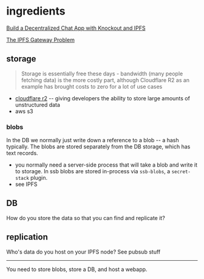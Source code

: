 # ingredients

[Build a Decentralized Chat App with Knockout and IPFS](https://medium.com/textileio/build-a-decentralized-chat-app-with-knockout-and-ipfs-fccf11e8ce7b)

[The IPFS Gateway Problem](https://medium.com/pinata/the-ipfs-gateway-problem-64bbe7eb8170)

## storage
> Storage is essentially free these days - bandwidth (many people fetching data) is the more costly part, although Cloudflare R2 as an example has brought costs to zero for a lot of use cases

* [cloudflare r2](https://blog.cloudflare.com/introducing-r2-object-storage/) -- giving developers the ability to store large amounts of unstructured data
* aws s3

### blobs
In the DB we normally just write down a reference to a blob -- a hash typically. The blobs are stored separately from the DB storage, which has text records.
  * you normally need a server-side process that will take a blob and write it to storage. In ssb blobs are stored in-process via `ssb-blobs`, a `secret-stack` plugin.
  * see IPFS


## DB
How do you store the data so that you can find and replicate it?


## replication
Who's data do you host on your IPFS node? See pubsub stuff

-------------------------------------------

You need to store blobs, store a DB, and host a webapp.

